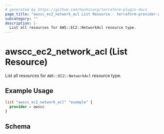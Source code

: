 ```yaml
---
# generated by https://github.com/hashicorp/terraform-plugin-docs
page_title: "awscc_ec2_network_acl List Resource - terraform-provider-awscc"
subcategory: ""
description: |-
  List all resources for AWS::EC2::NetworkAcl resource type.
---
```


# awscc_ec2_network_acl (List Resource)

List all resources for `AWS::EC2::NetworkAcl` resource type.

## Example Usage

```terraform
list "awscc_ec2_network_acl" "example" {
  provider = awscc
}
```

<!-- schema generated by tfplugindocs -->
## Schema
